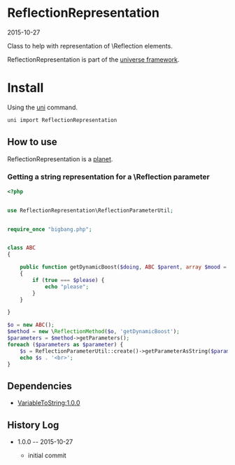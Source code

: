 ReflectionRepresentation
==========================
2015-10-27



Class to help with representation of \Reflection elements.




ReflectionRepresentation is part of the [universe framework](https://github.com/karayabin/universe-snapshot).


Install
==========
Using the [uni](https://github.com/lingtalfi/universe-naive-importer) command.
```bash
uni import ReflectionRepresentation
```



How to use
-------------

ReflectionRepresentation is a [planet](https://github.com/lingtalfi/Observer/blob/master/article/article.planetReference.eng.md).

### Getting a string representation for a \Reflection parameter 

```php
<?php


use ReflectionRepresentation\ReflectionParameterUtil;


require_once "bigbang.php";


class ABC
{

    public function getDynamicBoost($doing, ABC $parent, array $mood = ['oo' => 'pp'], &$please = true)
    {
        if (true === $please) {
            echo "please";
        }
    }

}

$o = new ABC();
$method = new \ReflectionMethod($o, 'getDynamicBoost');
$parameters = $method->getParameters();
foreach ($parameters as $parameter) {
    $s = ReflectionParameterUtil::create()->getParameterAsString($parameter);
    echo $s . '<br>';
}
```



Dependencies
------------------
    
- [VariableToString:1.0.0](https://github.com/lingtalfi/VariableToString)



History Log
------------------
    
- 1.0.0 -- 2015-10-27

    - initial commit